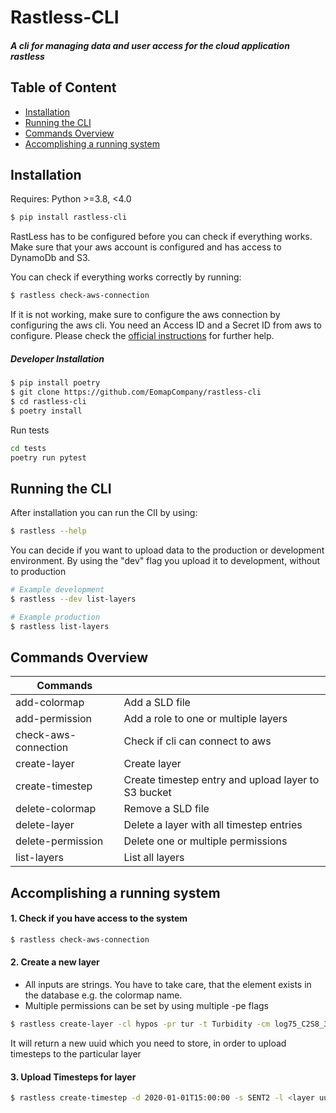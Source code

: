 Rastless-CLI
=================

##### A cli for managing data and user access for the cloud application rastless

## Table of Content

- [Installation](#installation)
- [Running the CLI](#running-the-cli)
- [Commands Overview](#commands-overview)
- [Accomplishing a running system](#accomplishing-a-running-system)

## Installation

Requires: Python >=3.8, <4.0

```bash
$ pip install rastless-cli
```

RastLess has to be configured before you can check if everything works. Make sure that your aws account is configured
and has access to DynamoDb and S3.

You can check if everything works correctly by running:

```bash
$ rastless check-aws-connection
```

If it is not working, make sure to configure the aws connection by configuring the aws cli. You need an Access ID and a
Secret ID from aws to configure. Please check
the [official instructions](https://docs.aws.amazon.com/cli/latest/userguide/cli-configure-quickstart.html) for further
help.

##### Developer Installation
```bash
$ pip install poetry
$ git clone https://github.com/EomapCompany/rastless-cli
$ cd rastless-cli
$ poetry install
```

Run tests
```bash
cd tests
poetry run pytest
```

## Running the CLI

After installation you can run the ClI by using:
```bash
$ rastless --help
```

You can decide if you want to upload data to the production or development environment.
By using the "dev" flag you upload it to development, without to production

```bash
# Example development
$ rastless --dev list-layers

# Example production
$ rastless list-layers
```

## Commands Overview

| Commands             |                                                     |
|----------------------|-----------------------------------------------------|
| add-colormap         | Add a SLD file                                      |
| add-permission       | Add a role to one or multiple layers                |
| check-aws-connection | Check if cli can connect to aws                     |
| create-layer         | Create layer                                        |
| create-timestep      | Create timestep entry and upload layer to S3 bucket |
| delete-colormap      | Remove a SLD file                                   |
| delete-layer         | Delete a layer with all timestep entries            |
| delete-permission    | Delete one or multiple permissions                  |
| list-layers          | List all layers                                     |

## Accomplishing a running system

#### 1. Check if you have access to the system
```bash
$ rastless check-aws-connection
```

#### 2. Create a new layer
- All inputs are strings. You have to take care, that the element exists in the database e.g. the colormap name.
- Multiple permissions can be set by using multiple -pe flags
```bash
$ rastless create-layer -cl hypos -pr tur -t Turbidity -cm log75_C2S8_32bit -u FTU -b <rgb uuid> -d "Some description" -r 1 -pe user#marcel -pe role#hypos:full-access
```
It will return a new uuid which you need to store, in order to upload timesteps to the particular layer

#### 3. Upload Timesteps for layer
```bash
$ rastless create-timestep -d 2020-01-01T15:00:00 -s SENT2 -l <layer uuid> -t daily -p deflate
```